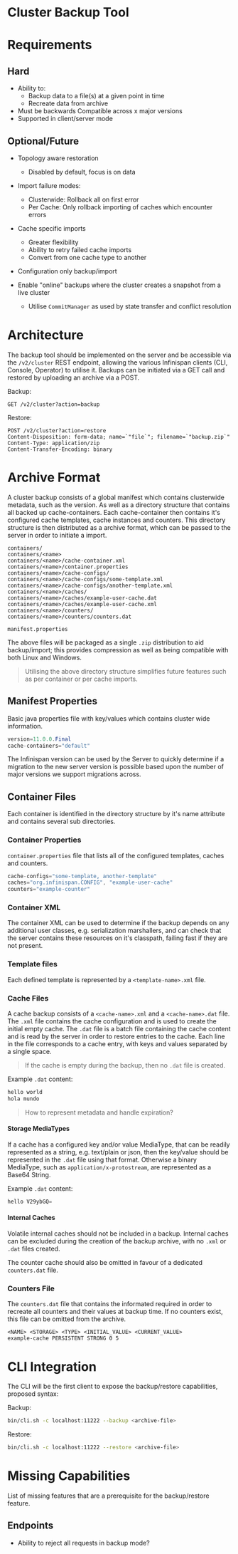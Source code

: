 Cluster Backup Tool
====================
# Requirements
## Hard
- Ability to:
    - Backup data to a file(s) at a given point in time
    - Recreate data from archive
- Must be backwards Compatible across x major versions
- Supported in client/server mode

## Optional/Future
- Topology aware restoration
    - Disabled by default, focus is on data

- Import failure modes:
    - Clusterwide: Rollback all on first error
    - Per Cache: Only rollback importing of caches which encounter errors

- Cache specific imports
    - Greater flexibility
    - Ability to retry failed cache imports
    - Convert from one cache type to another

- Configuration only backup/import

- Enable "online" backups where the cluster creates a snapshot from a live cluster
    - Utilise `CommitManager` as used by state transfer and conflict resolution
    

# Architecture
The backup tool should be implemented on the server and be accessible via the `/v2/cluster` REST endpoint, allowing the various
Infinispan clients (CLI, Console, Operator) to utilise it. Backups can be initiated via a GET call and restored by
uploading an archive via a POST.

Backup:
```
GET /v2/cluster?action=backup
```

Restore:
```
POST /v2/cluster?action=restore
Content-Disposition: form-data; name=`"file`"; filename=`"backup.zip`"
Content-Type: application/zip
Content-Transfer-Encoding: binary
```

# Archive Format
A cluster backup consists of a global manifest which contains clusterwide metadata, such as the version. As well as a
directory structure that contains all backed up cache-containers. Each cache-container then contains it's configured
cache templates, cache instances and counters. This directory structure is then distributed
as a archive format, which can be passed to the server in order to initiate a import.

```
containers/
containers/<name>
containers/<name>/cache-container.xml
containers/<name>/container.properties
containers/<name>/cache-configs/
containers/<name>/cache-configs/some-template.xml
containers/<name>/cache-configs/another-template.xml
containers/<name>/caches/
containers/<name>/caches/example-user-cache.dat
containers/<name>/caches/example-user-cache.xml
containers/<name>/counters/
containers/<name>/counters/counters.dat

manifest.properties
```

The above files will be packaged as a single `.zip` distribution to aid backup/import; this provides compression as well
as being compatible with both Linux and Windows.

> Utilising the above directory structure simplifies future features such as per container or per cache imports.

## Manifest Properties
Basic java properties file with key/values which contains cluster wide information.

```java
version=11.0.0.Final
cache-containers="default"
```

The Infinispan version can be used by the Server to quickly determine if a migration to the new server version is possible
based upon the number of major versions we support migrations across.

## Container Files
Each container is identified in the directory structure by it's name attribute and contains several sub directories.

### Container Properties
`container.properties` file that lists all of the configured templates, caches and counters.

```java
cache-configs="some-template, another-template"
caches="org.infinispan.CONFIG", "example-user-cache"
counters="example-counter"
```

### Container XML
The container XML can be used to determine if the backup depends on any additional user classes, e.g. serialization marshallers,
and can check that the server contains these resources on it's classpath, failing fast if they are not present.

### Template files
Each defined template is represented by a `<template-name>.xml` file.

### Cache Files
A cache backup consists of a `<cache-name>.xml` and a `<cache-name>.dat` file. The `.xml` file contains
the cache configuration and is used to create the initial empty cache. The `.dat` file is a batch file containing the cache
content and is read by the server in order to restore entries to the cache. Each line in the file corresponds to a cache
entry, with keys and values separated by a single space.

> If the cache is empty during the backup, then no `.dat` file is created.

Example  `.dat` content:
```java
hello world
hola mundo
```

> How to represent metadata and handle expiration?

#### Storage MediaTypes
If a cache has a configured key and/or value MediaType, that can be readily represented as a string, e.g. text/plain or json,
then the key/value should be represented in the `.dat` file using that format. Otherwise a binary MediaType, such
as `application/x-protostream`, are represented as a Base64 String.

Example  `.dat` content:
```java
hello V29ybGQ=
```

#### Internal Caches
Volatile internal caches should not be included in a backup. Internal caches can be excluded during the creation of the
backup archive, with no `.xml` or `.dat` files created.

The counter cache should also be omitted in favour of a dedicated `counters.dat` file.

### Counters File
The `counters.dat` file that contains the informated required in order to recreate all counters and their values
at backup time. If no counters exist, this file can be omitted from the archive.

```
<NAME> <STORAGE> <TYPE> <INITIAL_VALUE> <CURRENT_VALUE>
example-cache PERSISTENT STRONG 0 5
```

# CLI Integration
The CLI will be the first client to expose the backup/restore capabilities, proposed syntax:

Backup:
```bash
bin/cli.sh -c localhost:11222 --backup <archive-file>
```

Restore:
```bash
bin/cli.sh -c localhost:11222 --restore <archive-file>
```

# Missing Capabilities
List of missing features that are a prerequisite for the backup/restore feature.

## Endpoints
* Ability to reject all requests in backup mode?

